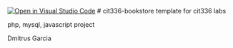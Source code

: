 [![Open in Visual Studio Code](https://classroom.github.com/assets/open-in-vscode-c66648af7eb3fe8bc4f294546bfd86ef473780cde1dea487d3c4ff354943c9ae.svg)](https://classroom.github.com/online_ide?assignment_repo_id=9918277&assignment_repo_type=AssignmentRepo)
﻿# cit336-bookstore
template for cit336 labs

php, mysql, javascript project

Dmitrus Garcia